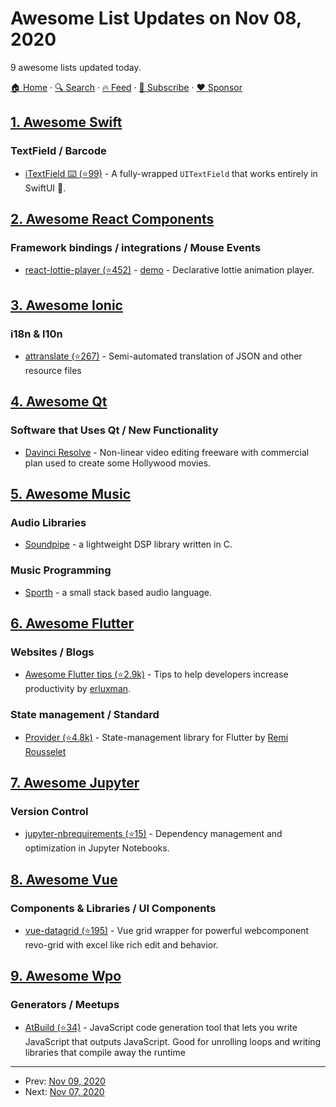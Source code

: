 # Awesome List Updates on Nov 08, 2020

9 awesome lists updated today.

[🏠 Home](/README.md) · [🔍 Search](https://www.trackawesomelist.com/search/) · [🔥 Feed](https://www.trackawesomelist.com/rss.xml) · [📮 Subscribe](https://trackawesomelist.us17.list-manage.com/subscribe?u=d2f0117aa829c83a63ec63c2f&id=36a103854c) · [❤️  Sponsor](https://github.com/sponsors/theowenyoung)



## [1. Awesome Swift](/content/matteocrippa/awesome-swift/README.md)

### TextField / Barcode

*   [iTextField ⌨️ (⭐99)](https://github.com/benjaminsage/iTextField) - A fully-wrapped `UITextField` that works entirely in SwiftUI 🦅.

## [2. Awesome React Components](/content/brillout/awesome-react-components/README.md)

### Framework bindings / integrations / Mouse Events

*   [react-lottie-player (⭐452)](https://github.com/mifi/react-lottie-player) - [demo](https://mifi.github.io/react-lottie-player/) - Declarative lottie animation player.

## [3. Awesome Ionic](/content/candelibas/awesome-ionic/README.md)

### i18n & l10n

*   [attranslate (⭐267)](https://github.com/fkirc/attranslate) - Semi-automated translation of JSON and other resource files

## [4. Awesome Qt](/content/JesseTG/awesome-qt/README.md)

### Software that Uses Qt / New Functionality

*   [Davinci Resolve](https://www.blackmagicdesign.com/products/davinciresolve/) - Non-linear video editing freeware with commercial plan used to create some Hollywood movies.

## [5. Awesome Music](/content/ciconia/awesome-music/README.md)

### Audio Libraries

*   [Soundpipe](https://pbat.ch/proj/soundpipe.html) - a lightweight DSP library written in C.

### Music Programming

*   [Sporth](https://pbat.ch/proj/sporth.html) - a small stack based audio language.

## [6. Awesome Flutter](/content/Solido/awesome-flutter/README.md)

### Websites / Blogs

*   [Awesome Flutter tips (⭐2.9k)](https://github.com/erluxman/awesomefluttertips/) - Tips to help developers increase productivity by [erluxman](https://twitter.com/erluxman/).

### State management / Standard

*   [Provider (⭐4.8k)](https://github.com/rrousselGit/provider) <!--stargazers:rrousselGit/provider--> - State-management library for Flutter by [Remi Rousselet](https://github.com/rrousselGit)

## [7. Awesome Jupyter](/content/markusschanta/awesome-jupyter/README.md)

### Version Control

*   [jupyter-nbrequirements (⭐15)](https://github.com/thoth-station/jupyter-nbrequirements/) - Dependency management and optimization in Jupyter Notebooks.

## [8. Awesome Vue](/content/vuejs/awesome-vue/README.md)

### Components & Libraries / UI Components

*   [vue-datagrid (⭐195)](https://github.com/revolist/vue-datagrid) - Vue grid wrapper for powerful webcomponent revo-grid with excel like rich edit and behavior.

## [9. Awesome Wpo](/content/davidsonfellipe/awesome-wpo/README.md)

### Generators / Meetups

*   [AtBuild (⭐34)](https://github.com/jarred-sumner/atbuild) - JavaScript code generation tool that lets you write JavaScript that outputs JavaScript. Good for unrolling loops and writing libraries that compile away the runtime

---

- Prev: [Nov 09, 2020](/content/2020/11/09/README.md)
- Next: [Nov 07, 2020](/content/2020/11/07/README.md)